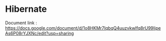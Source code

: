# Hibernate

Document link : https://docs.google.com/document/d/1o8HKMr7IqbqQ4uuzvkwlfq8rU99IjpeAs6P08rYJXNc/edit?usp=sharing
